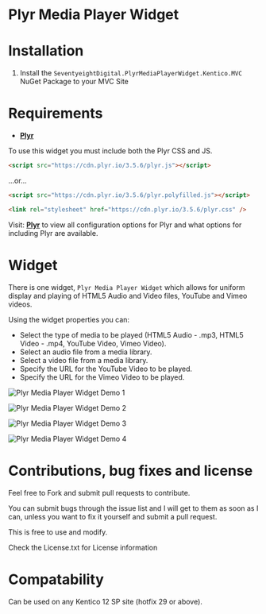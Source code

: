 # Plyr Media Player Widget

# Installation

1. Install the `SeventyeightDigital.PlyrMediaPlayerWidget.Kentico.MVC` NuGet Package to your MVC Site

# Requirements

* **[Plyr](https://plyr.io/)**

To use this widget you must include both the Plyr CSS and JS.

```html
<script src="https://cdn.plyr.io/3.5.6/plyr.js"></script>
```

...or...

```html
<script src="https://cdn.plyr.io/3.5.6/plyr.polyfilled.js"></script>
```

```html
<link rel="stylesheet" href="https://cdn.plyr.io/3.5.6/plyr.css" />
```

Visit: **[Plyr](https://github.com/sampotts/plyr)** to view all configuration options for Plyr and what options for including Plyr are available.

# Widget

There is one widget, `Plyr Media Player Widget` which allows for uniform display and playing of HTML5 Audio and Video files, YouTube and Vimeo videos.

Using the widget properties you can:

* Select the type of media to be played (HTML5 Audio - .mp3, HTML5 Video - .mp4, YouTube Video, Vimeo Video). 
* Select an audio file from a media library.
* Select a video file from a media library.
* Specify the URL for the YouTube Video to be played.
* Specify the URL for the Vimeo Video to be played.

![Plyr Media Player Widget Demo 1](PlyrWidgetDemo1.gif)


![Plyr Media Player Widget Demo 2](PlyrWidgetDemo2.gif)


![Plyr Media Player Widget Demo 3](PlyrWidgetDemo3.gif)


![Plyr Media Player Widget Demo 4](PlyrWidgetDemo4.gif)


# Contributions, bug fixes and license

Feel free to Fork and submit pull requests to contribute.

You can submit bugs through the issue list and I will get to them as soon as I can, unless you want to fix it yourself and submit a pull request.

This is free to use and modify.

Check the License.txt for License information

# Compatability

Can be used on any Kentico 12 SP site (hotfix 29 or above).
